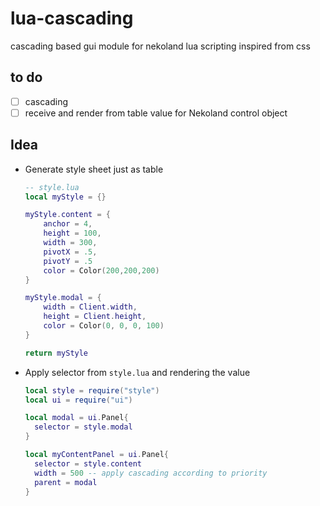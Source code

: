 # lua-cascading

cascading based gui module for nekoland lua scripting inspired from css

## to do

- [ ] cascading
- [ ] receive and render from table value for Nekoland control object

## Idea

- Generate style sheet just as table

  ```lua
  -- style.lua
  local myStyle = {}

  myStyle.content = {
      anchor = 4,
      height = 100,
      width = 300,
      pivotX = .5,
      pivotY = .5
      color = Color(200,200,200)
  }

  myStyle.modal = {
      width = Client.width,
      height = Client.height,
      color = Color(0, 0, 0, 100)
  }

  return myStyle
  ```

- Apply selector from `style.lua` and rendering the value

  ```lua
  local style = require("style")
  local ui = require("ui")

  local modal = ui.Panel{
    selector = style.modal
  }

  local myContentPanel = ui.Panel{
    selector = style.content
    width = 500 -- apply cascading according to priority
    parent = modal
  }
  ```
